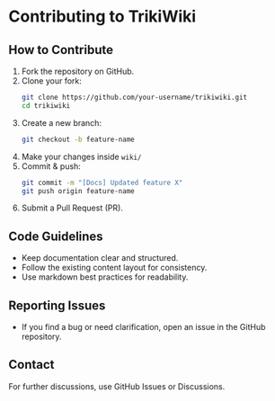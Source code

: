 # Contributing to TrikiWiki

## How to Contribute
1. Fork the repository on GitHub.
2. Clone your fork:
   ```sh
   git clone https://github.com/your-username/trikiwiki.git
   cd trikiwiki
   ```
3. Create a new branch:
   ```sh
   git checkout -b feature-name
   ```
4. Make your changes inside `wiki/`
5. Commit & push:
   ```sh
   git commit -m "[Docs] Updated feature X"
   git push origin feature-name
   ```
6. Submit a Pull Request (PR).

## Code Guidelines
- Keep documentation clear and structured.
- Follow the existing content layout for consistency.
- Use markdown best practices for readability.

## Reporting Issues
- If you find a bug or need clarification, open an issue in the GitHub repository.

## Contact
For further discussions, use GitHub Issues or Discussions.
